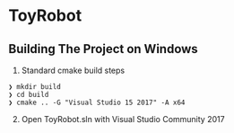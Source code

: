 # ToyRobot

## Building The Project on Windows

1. Standard cmake build steps

```
❯ mkdir build
❯ cd build
❯ cmake .. -G "Visual Studio 15 2017" -A x64
```

2. Open ToyRobot.sln with Visual Studio Community 2017
